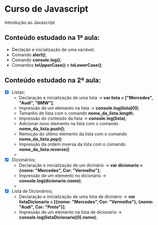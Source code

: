 # Curso de Javascript
Introdução ao Javascript

## Conteúdo estudado na 1ª aula:
  - Declação e inicialização de uma variável;
  - Comando **alert()**;
  - Comando **console.log()**;
  - Comandos **toUpperCase()** e **toLowerCase()**;
## Conteúdo estudado na 2ª aula:
  - [x] Listas;
      - Declaração e inicialização de uma lista -> **var lista = ["Mercedes", "Audi", "BMW"]**;
      - Impressão de um elemento na lista -> **console.log(lista[0])**;
      - Tamanho de lista com o comando **nome_da_lista.length**;
      - Impressão do conteúdo da lista -> **console.log(lista)**;
      - Adicionar novo elemento na lista com o comando **nome_da_lista.push()**;
      - Remoção do último elemento da lista com o comando **nome_da_lista.pop()**
      - Impressão da ordem inversa da lista com o comando **nome_da_lista.reverse()**
      - 
  - [x] Dicionários;
      - Declaração e inicialização de um dicinário -> **var dicionario = {nome: "Mercedes", Cor: "Vermelho"}**;
      - Impressão de um elemento no dicionário -> **console.log(dicionario.nome)**;
      - 
  - [x] Lista de Dicionários;
      - Declaração e inicialização de uma lista de dicinário -> **var listaDicionario = [{nome: "Mercedes", Cor: "Vermelho"}, {nome: "Audi", Cor: "Preto"}]**;
      - Impressão de um elemento na lista de dicionário -> **console.log(listaDicionario[0].nome)**;
